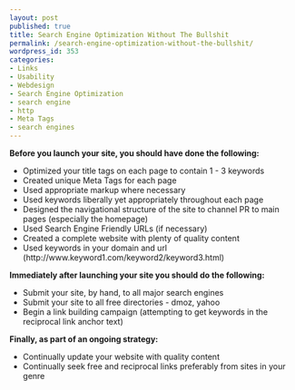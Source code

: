 ```yaml
---
layout: post
published: true
title: Search Engine Optimization Without The Bullshit
permalink: /search-engine-optimization-without-the-bullshit/
wordpress_id: 353
categories:
- Links
- Usability
- Webdesign
- Search Engine Optimization
- search engine
- http
- Meta Tags
- search engines
---
```



<strong>Before you launch your site, you should have done the following:</strong>
<ul>
	<li>Optimized your title tags on each page to contain 1 - 3 keywords</li>
	<li>Created unique Meta Tags for each page</li>
	<li>Used appropriate markup where necessary</li>
	<li>Used keywords liberally yet appropriately throughout each page</li>
	<li>Designed the navigational structure of the site to channel PR to main pages (especially the homepage)</li>
	<li>Used Search Engine Friendly URLs (if necessary)</li>
	<li>Created a complete website with plenty of quality content</li>
	<li>Used keywords in your domain and url (http://www.keyword1.com/keyword2/keyword3.html)</li>
</ul>



<strong>Immediately after launching your site you should do the following:</strong>
<ul>
	<li>Submit your site, by hand, to all major search engines</li>
	<li>Submit your site to all free directories - dmoz, yahoo</li>
	<li>Begin a link building campaign (attempting to get keywords in the reciprocal link anchor text)</li>
</ul>


<strong>Finally, as part of an ongoing strategy:</strong>
<ul>
	<li>Continually update your website with quality content</li>
	<li>Continually seek free and reciprocal links preferably from sites in your genre</li>
</ul>
